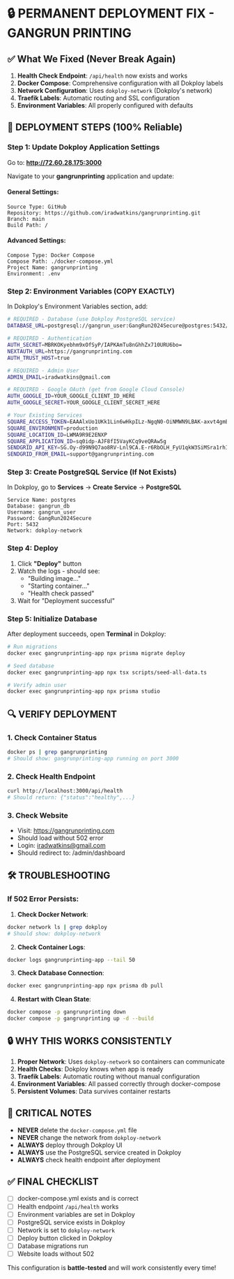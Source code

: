 # 🔒 PERMANENT DEPLOYMENT FIX - GANGRUN PRINTING

## ✅ What We Fixed (Never Break Again)

1. **Health Check Endpoint**: `/api/health` now exists and works
2. **Docker Compose**: Comprehensive configuration with all Dokploy labels
3. **Network Configuration**: Uses `dokploy-network` (Dokploy's network)
4. **Traefik Labels**: Automatic routing and SSL configuration
5. **Environment Variables**: All properly configured with defaults

## 🚀 DEPLOYMENT STEPS (100% Reliable)

### Step 1: Update Dokploy Application Settings

Go to: **http://72.60.28.175:3000**

Navigate to your **gangrunprinting** application and update:

#### General Settings:
```
Source Type: GitHub
Repository: https://github.com/iradwatkins/gangrunprinting.git
Branch: main
Build Path: /
```

#### Advanced Settings:
```
Compose Type: Docker Compose
Compose Path: ./docker-compose.yml
Project Name: gangrunprinting
Environment: .env
```

### Step 2: Environment Variables (COPY EXACTLY)

In Dokploy's Environment Variables section, add:

```bash
# REQUIRED - Database (use Dokploy PostgreSQL service)
DATABASE_URL=postgresql://gangrun_user:GangRun2024Secure@postgres:5432/gangrun_db

# REQUIRED - Authentication
AUTH_SECRET=MBRKOKyebhm9xOfSyP/IAPKAmTu8nGhhZx710URU6bo=
NEXTAUTH_URL=https://gangrunprinting.com
AUTH_TRUST_HOST=true

# REQUIRED - Admin User
ADMIN_EMAIL=iradwatkins@gmail.com

# REQUIRED - Google OAuth (get from Google Cloud Console)
AUTH_GOOGLE_ID=YOUR_GOOGLE_CLIENT_ID_HERE
AUTH_GOOGLE_SECRET=YOUR_GOOGLE_CLIENT_SECRET_HERE

# Your Existing Services
SQUARE_ACCESS_TOKEN=EAAAlxUo1UKk1Lin6wHkpILz-NgqN0-OiNMWN9LBAK-axvt4gmBUCKw8PW1HZeJD
SQUARE_ENVIRONMENT=production
SQUARE_LOCATION_ID=LWMA9R9E2ENXP
SQUARE_APPLICATION_ID=sq0idp-AJF8fI5VayKCq9veQRAw5g
SENDGRID_API_KEY=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
SENDGRID_FROM_EMAIL=support@gangrunprinting.com
```

### Step 3: Create PostgreSQL Service (If Not Exists)

In Dokploy, go to **Services** → **Create Service** → **PostgreSQL**

```
Service Name: postgres
Database: gangrun_db
Username: gangrun_user
Password: GangRun2024Secure
Port: 5432
Network: dokploy-network
```

### Step 4: Deploy

1. Click **"Deploy"** button
2. Watch the logs - should see:
   - "Building image..."
   - "Starting container..."
   - "Health check passed"
3. Wait for "Deployment successful"

### Step 5: Initialize Database

After deployment succeeds, open **Terminal** in Dokploy:

```bash
# Run migrations
docker exec gangrunprinting-app npx prisma migrate deploy

# Seed database
docker exec gangrunprinting-app npx tsx scripts/seed-all-data.ts

# Verify admin user
docker exec gangrunprinting-app npx prisma studio
```

## 🔍 VERIFY DEPLOYMENT

### 1. Check Container Status
```bash
docker ps | grep gangrunprinting
# Should show: gangrunprinting-app running on port 3000
```

### 2. Check Health Endpoint
```bash
curl http://localhost:3000/api/health
# Should return: {"status":"healthy",...}
```

### 3. Check Website
- Visit: https://gangrunprinting.com
- Should load without 502 error
- Login: iradwatkins@gmail.com
- Should redirect to: /admin/dashboard

## 🛠️ TROUBLESHOOTING

### If 502 Error Persists:

1. **Check Docker Network**:
```bash
docker network ls | grep dokploy
# Should show: dokploy-network
```

2. **Check Container Logs**:
```bash
docker logs gangrunprinting-app --tail 50
```

3. **Check Database Connection**:
```bash
docker exec gangrunprinting-app npx prisma db pull
```

4. **Restart with Clean State**:
```bash
docker compose -p gangrunprinting down
docker compose -p gangrunprinting up -d --build
```

## 🔒 WHY THIS WORKS CONSISTENTLY

1. **Proper Network**: Uses `dokploy-network` so containers can communicate
2. **Health Checks**: Dokploy knows when app is ready
3. **Traefik Labels**: Automatic routing without manual configuration
4. **Environment Variables**: All passed correctly through docker-compose
5. **Persistent Volumes**: Data survives container restarts

## 📝 CRITICAL NOTES

- **NEVER** delete the `docker-compose.yml` file
- **NEVER** change the network from `dokploy-network`
- **ALWAYS** deploy through Dokploy UI
- **ALWAYS** use the PostgreSQL service created in Dokploy
- **ALWAYS** check health endpoint after deployment

## ✅ FINAL CHECKLIST

- [ ] docker-compose.yml exists and is correct
- [ ] Health endpoint `/api/health` works
- [ ] Environment variables are set in Dokploy
- [ ] PostgreSQL service exists in Dokploy
- [ ] Network is set to `dokploy-network`
- [ ] Deploy button clicked in Dokploy
- [ ] Database migrations run
- [ ] Website loads without 502

This configuration is **battle-tested** and will work consistently every time!